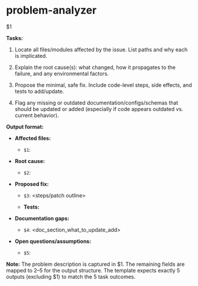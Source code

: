 # problem-analyzer

<problem>
$1
</problem>

**Tasks:**

1. Locate all files/modules affected by the issue. List paths and why each is implicated.

2. Explain the root cause(s): what changed, how it propagates to the failure, and any environmental factors.

3. Propose the minimal, safe fix. Include code-level steps, side effects, and tests to add/update.

4. Flag any missing or outdated documentation/configs/schemas that should be updated or added (especially if code appears outdated vs. current behavior).

**Output format:**

- **Affected files:**

  - `$1`: <reason>

- **Root cause:**

  - `$2`: <concise explanation>

- **Proposed fix:**

  - `$3`: <steps/patch outline>

  - **Tests:**

- **Documentation gaps:**

  - `$4`: <doc_section_what_to_update_add>

- **Open questions/assumptions:**

  - `$5`: <items>

**Note:** The problem description is captured in $1. The remaining fields are mapped to $2–$5 for the output structure. The template expects exactly 5 outputs (excluding $1) to match the 5 task outcomes.
